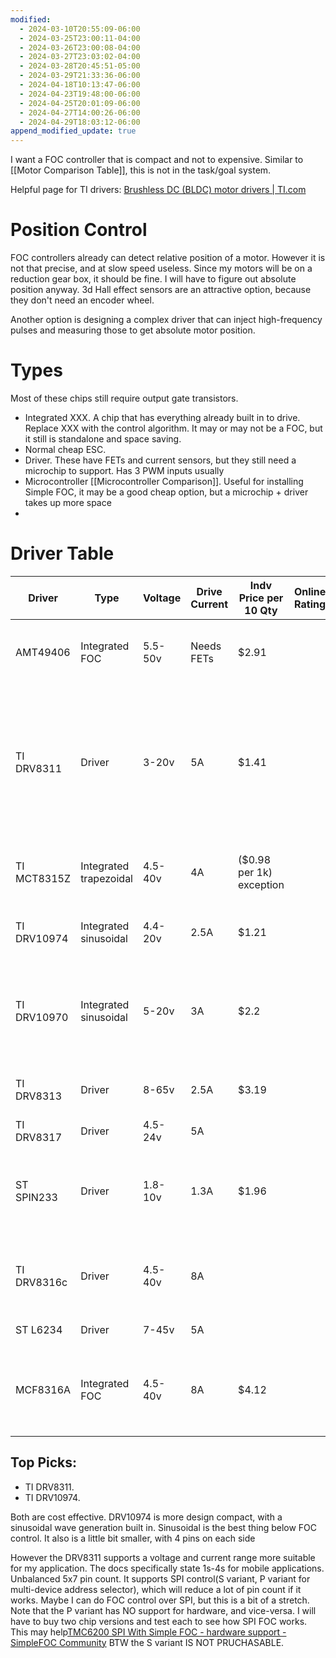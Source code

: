 ```yaml
---
modified:
  - 2024-03-10T20:55:09-06:00
  - 2024-03-25T23:00:11-04:00
  - 2024-03-26T23:00:08-04:00
  - 2024-03-27T23:03:02-04:00
  - 2024-03-28T20:45:51-05:00
  - 2024-03-29T21:33:36-06:00
  - 2024-04-18T10:13:47-06:00
  - 2024-04-23T19:48:00-06:00
  - 2024-04-25T20:01:09-06:00
  - 2024-04-27T14:00:26-06:00
  - 2024-04-29T18:03:12-06:00
append_modified_update: true
---
```


I want a FOC controller that is compact and not to expensive. Similar to [[Motor Comparison Table]], this is not in the task/goal system.

Helpful page for TI drivers: [Brushless DC (BLDC) motor drivers | TI.com](https://www.ti.com/motor-drivers/brushless-dc-bldc-drivers/overview.html)

# Position Control

FOC controllers already can detect relative position of a motor. However it is not that precise, and at slow speed useless. Since my motors will be on a reduction gear box, it should be fine. I will have to figure out absolute position anyway. 3d Hall effect sensors are an attractive option, because they don't need an encoder wheel.

Another option is designing a complex driver that can inject high-frequency pulses and measuring those to get absolute motor position.

# Types
Most of these chips still require output gate transistors.

- Integrated XXX. A chip that has everything already built in to drive. Replace XXX with the control algorithm. It may or may not be a FOC, but it still is standalone and space saving. 
- Normal cheap ESC.
- Driver. These have FETs and current sensors, but they still need a microchip to support. Has 3 PWM inputs usually
- Microcontroller [[Microcontroller Comparison]]. Useful for installing Simple FOC, it may be a good cheap option, but a microchip + driver takes up more space
- 
# Driver Table

| Driver      | Type                   | Voltage | Drive Current | Indv Price per 10 Qty    | Online Rating | Notes                                                                                                                    | Link                                                                                                               |
| ----------- | ---------------------- | ------- | ------------- | ------------------------ | ------------- | ------------------------------------------------------------------------------------------------------------------------ | ------------------------------------------------------------------------------------------------------------------ |
| AMT49406    | Integrated FOC         | 5.5-50v | Needs FETs    | $2.91                    |               | First option I found for code-less FOC. Similar is A89301                                                                | [AMT49406GESSR \| Digikey](https://www.digikey.com/en/products/detail/allegro-microsystems/AMT49406GESSR/10498710) |
| TI DRV8311  | Driver                 | 3-20v   | 5A            | $1.41                    |               | S and P variants have a 1 pwm input mode that automatically generates signals. Also SPI interface, which can be a driver | [Site Unreachable](https://www.mouser.com/new/texas-instruments/ti-drv8311-bldc-motor-driver/)                     |
| TI MCT8315Z | Integrated trapezoidal | 4.5-40v | 4A            | ($0.98 per 1k) exception |               | 1 PWM input. Cant purchase from distributer                                                                              | [MCT8315Z data sheet, product information and support \| TI.com](https://www.ti.com/product/MCT8315Z)              |
| TI DRV10974 | Integrated sinusoidal  | 4.4-20v | 2.5A          | $1.21                    |               | Order from Arrow. Smallest ESC.                                                                                          | [DRV10974 data sheet, product information and support \| TI.com](https://www.ti.com/product/DRV10974)              |
| TI DRV10970 | Integrated sinusoidal  | 5-20v   | 3A            | $2.2                     |               | Similar to DRV10974  except more current, and require hall sensors. In TSSOP package                                     |                                                                                                                    |
| TI DRV8313  | Driver                 | 8-65v   | 2.5A          | $3.19                    |               |                                                                                                                          | [DRV8313 data sheet, product information and support \| TI.com](https://www.ti.com/product/DRV8313)                |
| TI DRV8317  | Driver                 | 4.5-24v | 5A            |                          |               | Need to order 1k                                                                                                         |                                                                                                                    |
| ST SPIN233  | Driver                 | 1.8-10v | 1.3A          | $1.96                    |               | Nice and simple triple half bridge, Smallest ESC. Over priced for functionality                                          | [Fetching Title#mc68](https://www.st.com/en/motor-drivers/stspin233.html)                                          |
| TI DRV8316c | Driver                 | 4.5-40v | 8A            |                          |               | Has better current sensing than 8316. Need to be in 3k orders.                                                           |                                                                                                                    |
| ST L6234    | Driver                 | 7-45v   | 5A            |                          |               | Basic, bigger package                                                                                                    |                                                                                                                    |
| MCF8316A    | Integrated FOC         | 4.5-40v | 8A            | $4.12                    |               | An interesting option from TI. I think it is limited to 12-24 volt motors                                                |                                                                                                                    |


## Top Picks:
- TI DRV8311.
- TI DRV10974. 

Both are cost effective. DRV10974 is more design compact, with a sinusoidal wave generation built in. Sinusoidal is the best thing below FOC control. It also is a little bit smaller, with 4 pins on each side

However the DRV8311 supports a voltage and current range more suitable for my application. The docs specifically state 1s-4s for mobile applications. Unbalanced 5x7 pin count. It supports SPI control(S variant, P variant for multi-device address selector), which will reduce a lot of pin count if it works. Maybe I can do FOC control over SPI, but this is a bit of a stretch. Note that the P variant has NO support for hardware, and vice-versa. I will have to buy two chip versions and test each to see how SPI FOC works. This may help[TMC6200 SPI With Simple FOC - hardware support - SimpleFOC Community](https://community.simplefoc.com/t/tmc6200-spi-with-simple-foc/4157/3) BTW the S variant IS NOT PRUCHASABLE.


